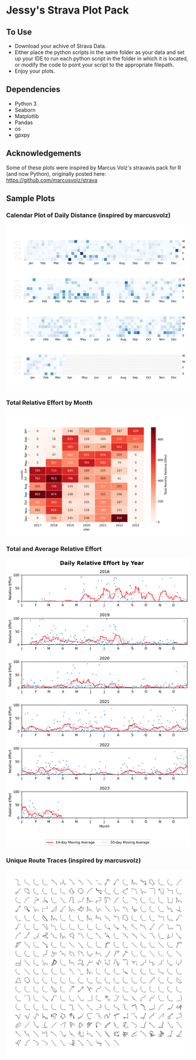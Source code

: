 # Jessy's Strava Plot Pack
## To Use
* Download your achive of Strava Data.
* Either place the python scripts in the same folder as your data and set up your IDE to run each python script in the folder in which it is located, or modify the code to point your script to the appropriate filepath.
* Enjoy your plots.  

## Dependencies
* Python 3
* Seaborn
* Matplotlib
* Pandas
* os
* gpxpy

## Acknowledgements
Some of these plots were inspired by Marcus Volz's stravavis pack for R (and now Python), originally posted here: https://github.com/marcusvolz/strava

## Sample Plots

### Calendar Plot of Daily Distance (inspired by marcusvolz)
<img src = "https://github.com/jaw63/strava/blob/main/cal_v2.png?raw=true" width = "600">

### Total Relative Effort by Month
<img src = "https://github.com/jaw63/strava/blob/main/relative_effort_heatmap.png?raw=true" width="600">

### Total and Average Relative Effort 
<img src = "https://github.com/jaw63/strava/blob/main/myplot.png?raw=true" width="500">

### Unique Route Traces (inspired by marcusvolz)
<img src = "https://github.com/jaw63/strava/blob/main/facet_plot.png?raw=true" width = "600">

